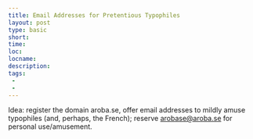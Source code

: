 ```yaml
---
title: Email Addresses for Pretentious Typophiles
layout: post
type: basic
short: 
time: 
loc: 
locname: 
description: 
tags: 
 -
 -
---
```


Idea: register the domain aroba.se, offer email addresses to mildly amuse typophiles (and, perhaps, the French); reserve arobase@aroba.se for personal use/amusement.

